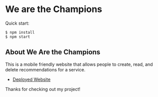 # We are the Champions

Quick start:

```
$ npm install
$ npm start
````

## About We Are the Champions

This is a mobile friendly website that allows people to create, read, and delete recommendations for a service.

- [Deployed Website](https://65415323ca78e85617d79212--nimble-smakager-6d849f.netlify.app/)

Thanks for checking out my project!
